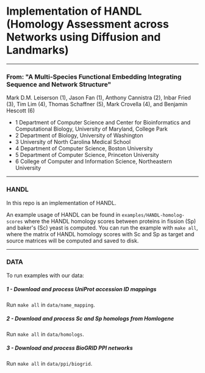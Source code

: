 # Implementation of HANDL (Homology Assessment across Networks using Diffusion and Landmarks)

---

### From: "A Multi-Species Functional Embedding Integrating Sequence and Network Structure"

Mark D.M. Leiserson (1), Jason Fan (1), Anthony Cannistra (2), Inbar Fried (3), Tim Lim (4), Thomas Schaffner (5), Mark Crovella (4), and Benjamin Hescott (6)

* 1 Department of Computer Science and Center for Bioinformatics and Computational Biology, University of Maryland, College Park
* 2 Department of Biology, University of Washington
* 3 University of North Carolina Medical School
* 4 Department of Computer Science, Boston University
* 5 Department of Computer Science, Princeton University
* 6 College of Computer and Information Science, Northeastern University

---

### HANDL
In this repo is an implementation of HANDL. 

An example usage of HANDL can be found in `examples/HANDL-homolog-scores` where the HANDL homology scores between proteins in fission (Sp) and baker's (Sc) yeast is computed. 
You can run the example with `make all`, where the matrix of HANDL homology scores with Sc and Sp as target and source matrices will be computed and saved to disk.

---

### DATA
 To run examples with our data:

##### 1 - Download and process UniProt accession ID mappings
Run `make all` in `data/name_mapping`.

##### 2 - Download and process Sc and Sp homologs from Homlogene
Run `make all` in `data/homologs`.

##### 3 - Download and process BioGRID PPI networks
Run `make all` in `data/ppi/biogrid`.
